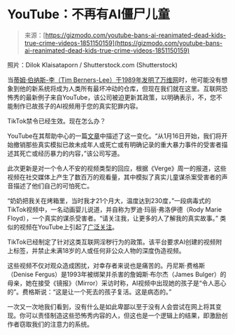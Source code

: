 <!--yml

category: 未分类

日期：2024年5月27日 14:37:34

-->

# YouTube：不再有AI僵尸儿童

> 来源：[https://gizmodo.com/youtube-bans-ai-reanimated-dead-kids-true-crime-videos-1851150159](https://gizmodo.com/youtube-bans-ai-reanimated-dead-kids-true-crime-videos-1851150159)

照片：Dilok Klaisataporn / Shutterstock.com (Shutterstock)

当[蒂姆·伯纳斯-李（Tim Berners-Lee）于1989年发明了万维网](https://gizmodo.com/travel-back-to-1990-with-the-original-world-wide-web-br-1832730788)时，他可能没有想象到他的新系统将成为人类所有最坏冲动的仓库，但现在我们就在这里。互联网恐怖秀的最新例子来自YouTube，该公司被迫更新其政策，以明确表示，不，您不能制作已故孩子的AI视频用于您的真实犯罪内容。

TikTok禁令已经生效。现在怎么办？

<track kind="captions" label="英文" src="https://kinja.com/api/videoupload/caption/22455.vtt" srclang="en">

YouTube在其帮助中心的一篇[文章](https://support.google.com/youtube/answer/10008196)中描述了这一变化。“从1月16日开始，我们将开始撤销那些真实模拟已故未成年人或死亡或有明确记录的重大暴力事件的受害者描述其死亡或经历暴力的内容，”该公司写道。

此次更新是对一个令人不安的视频类型的回应，根据《Verge》周一的报道，这些视频在社交媒体上产生了数百万的观看量，其中模拟了真实儿童谋杀案受害者的声音描述了他们自己的可怕死亡。

“奶奶把我关在烤箱里，当时我才21个月大，温度达到230度，”一段病毒式的TikTok视频中，一名动画婴儿说道，并自称为罗迪·玛丽·弗洛伊德（Rody Marie Floyd），一个真实的谋杀受害者。“请关注我，让更多的人了解我的真实故事。” 类似的视频在YouTube上引起了[广泛关注](https://www.rollingstone.com/culture/culture-features/true-crime-tiktok-ai-deepfake-victims-children-1234743895/)。

TikTok已经制定了针对这类互联网淫秽行为的政策。该平台要求AI创建的视频附上标签，并禁止未满18岁的人或任何非公众人物的深度伪造视频。

这些视频不仅对观众造成困扰，对幸存者来说也是痛苦的。丹尼斯·费格斯（Denise Fergus）是1993年被绑架并杀害的詹姆斯·布尔杰（James Bulger）的母亲，她在接受《镜报》（Mirror）采访时称，AI视频中出现她的孩子是“令人恶心的”。费格斯说：“这是让一个死去的孩子复活。这是病态的。”

一次又一次地我们看到，没有什么是如此卑鄙以至于没有人会尝试在网上将其变现。你可以责怪制造这些恐怖秀内容的人，但这也是一个逻辑上的结果，即激励创作者窃取我们的注意力的系统。
